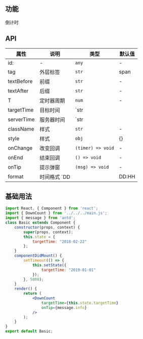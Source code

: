 ## 功能
倒计时

## API

属性 | 说明 | 类型 | 默认值
---|---|---|---
id:| - | `any` | -
tag| 外层标签 | `str` | span
textBefore| 前缀 | `str` | -
textAfter| 后缀 | `str` | -
T| 定时器周期 | `num` | -
targetTime| 目标时间 | `str || num` | -
serverTime| 服务器时间 | `str || num` | -
className| 样式 | `str` | -
style| 样式 | `obj` | {}
onChange| 改变回调 | `(timer) => void` | -
onEnd| 结束回调 | `() => void` | -
onTip| 提示弹窗 | `(msg) => void` | -
format| 时间格式 `DD || DD:HH || DD:HH:MM || DD:HH:MM:SS` | `str` | DD:HH:MM:SS

## 基础用法

```jsx
import React, { Component } from 'react';
import { DownCount } from '../../../main.js';
import { message } from 'antd';
class Basic extends Component {
	constructor(props, context) {
		super(props, context);
		this.state = {
			targetTime: "2018-02-22"
		};
	}
	componentDidMount() {
		setTimeout(() => {
			this.setState({
				targetTime: "2019-01-01"
			});
		}, 5000);
	}
	render() {
		return (
			<DownCount
				targetTime={this.state.targetTime}
				onTip={message.info}
			/>
		);
	}
}
export default Basic;

```
